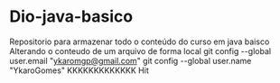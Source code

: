 # Dio-java-basico
Repositorio para armazenar todo o conteúdo do curso em java baisco
Alterando o conteudo de um arquivo de forma local
 git config --global user.email "ykaromgp@gmail.com"
  git config --global user.name "YkaroGomes"
  KKKKKKKKKKKKK
  Hit